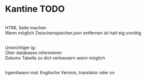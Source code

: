 # Kantine TODO

<br>HTML Seite machen
<br>Wenn möglich Zwischenspeicher.json entfernen ist halt eig unnötig

<br>Unwichtiger ig:
<br>Über databases informieren
<br>Datums Tabelle zu dict verbessern wenn möglich

<br>Irgendwann mal: Englische Version, translator oder so
